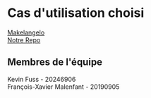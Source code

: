 # Cas d'utilisation choisi
[Makelangelo](https://github.com/umontreal-diro/Makelangelo-software) <br>
[Notre Repo](https://github.com/Framal42/Makelangelo-software) 

## Membres de l'équipe
Kevin Fuss - 20246906 <br>
François-Xavier Malenfant - 20190905